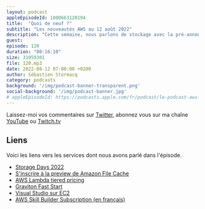 ```yaml
---
layout: podcast
appleEpisodeId: 1000663120194
title:  "Quoi de neuf ?"
subtitle: "Les nouveautés AWS au 12 août 2022"
description: "Cette semaine, nous parlons de stockage avec la pré-annonce d'un nouveau service et de nouvelles fonctionalités sur EBS. On parle d'une baisse de prix des fonctions Lambda et de nouvelles possibilités de formation et de préparation aux examens de certifications."
guest: 
episode: 120
duration: "00:16:10"
size: 31059301
file: 120.mp3
date: 2022-08-12 07:00:00 +0200   
author: Sébastien Stormacq
category: podcasts
background: '/img/podcast-banner-transparent.png'
social-background: '/img/podcast-banner.jpg'
# appleEpisodeId: https://podcasts.apple.com/fr/podcast/le-podcast-aws-en-français/id1452118442
---
```


Laissez-moi vos commentaires sur [Twitter](https://twitter.com/sebsto), abonnez vous sur ma chaîne [YouTube](https://www.youtube.com/sebsto) ou [Twitch.tv](https://www.twitch.tv/sebAWS)

## Liens

Voici les liens vers les services dont nous avons parlé dans l'épisode.

- [Storage Days 2022](https://aws.amazon.com/blogs/aws/welcome-to-aws-storage-day-2022/)
- [S'inscrire à la preview de Amazon File Cache](https://pages.awscloud.com/NAMER-field-SP-Amazon-File-Cache-2022-interest.html)
- [AWS Lambda tiered pricing](https://aws.amazon.com/blogs/compute/introducing-tiered-pricing-for-aws-lambda/)
- [Graviton Fast Start](https://aws.amazon.com/blogs/aws/graviton-fast-start-a-new-program-to-help-move-your-workloads-to-aws-graviton/)
- [Visual Studio sur EC2](https://aws.amazon.com/blogs/aws/new-run-visual-studio-software-on-amazon-ec2-with-user-based-license-model/)
- [AWS Skill Builder Subscription (en français)](https://aws.amazon.com/fr/blogs/france/aws-skill-builer-deux-nouveaux-abonnements-individuel-et-entreprise/)